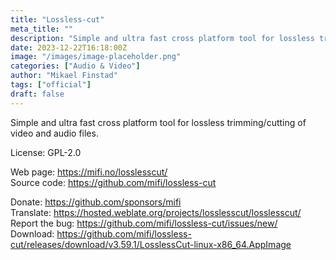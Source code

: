 ```yaml
---
title: "Lossless-cut"
meta_title: ""
description: "Simple and ultra fast cross platform tool for lossless trimming/cutting of video and audio files."
date: 2023-12-22T16:18:00Z
image: "/images/image-placeholder.png"
categories: ["Audio & Video"]
author: "Mikael Finstad"
tags: ["official"]
draft: false
---
```


Simple and ultra fast cross platform tool for lossless trimming/cutting of video and audio files.

License: GPL-2.0

Web page: https://mifi.no/losslesscut/  
Source code: https://github.com/mifi/lossless-cut

Donate: https://github.com/sponsors/mifi  
Translate: https://hosted.weblate.org/projects/losslesscut/losslesscut/  
Report the bug: https://github.com/mifi/lossless-cut/issues/new/  
Download: https://github.com/mifi/lossless-cut/releases/download/v3.59.1/LosslessCut-linux-x86_64.AppImage
